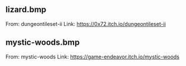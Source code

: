 ## lizard.bmp 

From: dungeontileset-ii
Link: https://0x72.itch.io/dungeontileset-ii

## mystic-woods.bmp

From: mystic-woods
Link: https://game-endeavor.itch.io/mystic-woods
